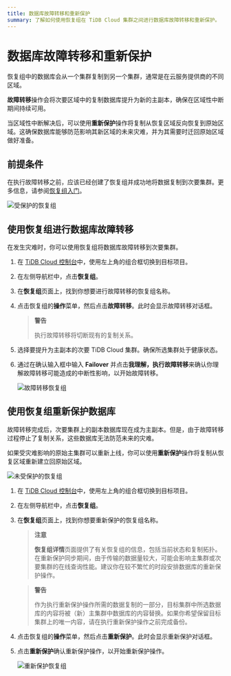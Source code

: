 ```yaml
---
title: 数据库故障转移和重新保护
summary: 了解如何使用恢复组在 TiDB Cloud 集群之间进行数据库故障转移和重新保护。
---
```


# 数据库故障转移和重新保护

恢复组中的数据库会从一个集群复制到另一个集群，通常是在云服务提供商的不同区域。

**故障转移**操作会将次要区域中的复制数据库提升为新的主副本，确保在区域性中断期间持续可用。

当区域性中断解决后，可以使用**重新保护**操作将复制从恢复区域反向恢复到原始区域。这确保数据库能够防范影响其新区域的未来灾难，并为其需要时迁回原始区域做好准备。

## 前提条件

在执行故障转移之前，应该已经创建了恢复组并成功地将数据复制到次要集群。更多信息，请参阅[恢复组入门](/tidb-cloud/recovery-group-get-started.md)。

![受保护的恢复组](/media/tidb-cloud/recovery-group/recovery-group-protected.png)

## 使用恢复组进行数据库故障转移

在发生灾难时，你可以使用恢复组将数据库故障转移到次要集群。

1. 在 [TiDB Cloud 控制台](https://tidbcloud.com/)中，使用左上角的组合框切换到目标项目。

2. 在左侧导航栏中，点击**恢复组**。

3. 在**恢复组**页面上，找到你想要进行故障转移的恢复组名称。

4. 点击恢复组的**操作**菜单，然后点击**故障转移**。此时会显示故障转移对话框。

    > **警告**
    >
    > 执行故障转移将切断现有的复制关系。

5. 选择要提升为主副本的次要 TiDB Cloud 集群。确保所选集群处于健康状态。

6. 通过在确认输入框中输入 **Failover** 并点击**我理解，执行故障转移**来确认你理解故障转移可能造成的中断性影响，以开始故障转移。

    ![故障转移恢复组](/media/tidb-cloud/recovery-group/recovery-group-failover.png)

## 使用恢复组重新保护数据库

故障转移完成后，次要集群上的副本数据库现在成为主副本。但是，由于故障转移过程停止了复制关系，这些数据库无法防范未来的灾难。

如果受灾难影响的原始主集群可以重新上线，你可以使用**重新保护**操作将复制从恢复区域重新建立回原始区域。

![未受保护的恢复组](/media/tidb-cloud/recovery-group/recovery-group-unprotected.png)

1. 在 [TiDB Cloud 控制台](https://tidbcloud.com/)中，使用左上角的组合框切换到目标项目。

2. 在左侧导航栏中，点击**恢复组**。

3. 在**恢复组**页面上，找到你想要重新保护的恢复组名称。

    > **注意**
    >
    > **恢复组详情**页面提供了有关恢复组的信息，包括当前状态和复制拓扑。
    > 在重新保护同步期间，由于传输的数据量较大，可能会影响主集群或次要集群的在线查询性能。建议你在较不繁忙的时段安排数据库的重新保护操作。

    > **警告**
    > 
    > 作为执行重新保护操作所需的数据复制的一部分，目标集群中所选数据库的内容将被（新）主集群中数据库的内容替换。如果你希望保留目标集群上的唯一内容，请在执行重新保护操作之前完成备份。

4. 点击恢复组的**操作**菜单，然后点击**重新保护**。此时会显示重新保护对话框。

5. 点击**重新保护**确认重新保护操作，以开始重新保护操作。

    ![重新保护恢复组](/media/tidb-cloud/recovery-group/recovery-group-reprotected.png)
